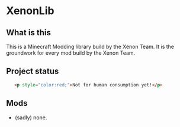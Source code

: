 # XenonLib


## What is this

This is a Minecraft Modding library build by the Xenon Team.
It is the groundwork for every mod build by the Xenon Team.


## Project status

```html
   <p style="color:red;">Not for human consumption yet!</p>
```

## Mods

* (sadly) none.
